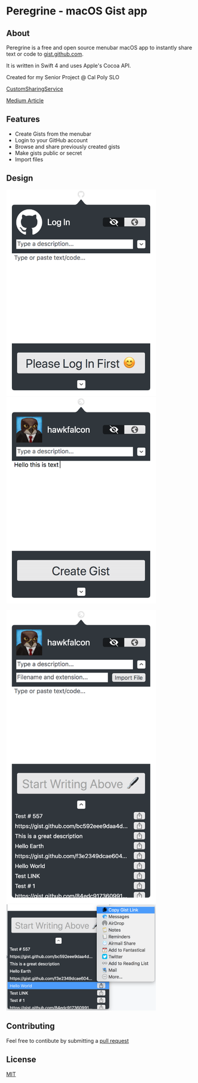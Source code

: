 # Peregrine - macOS Gist app

## About 
Peregrine is a free and open source menubar macOS app to instantly share text or code to [gist.github.com](https://gist.github.com).

It is written in Swift 4 and uses Apple's Cocoa API. 

Created for my Senior Project @ Cal Poly SLO

[CustomSharingService](https://github.com/hawkfalcon/CustomSharingService)

[Medium Article](https://medium.com/@hawkfalcon/creating-a-custom-macos-sharing-service-in-swift-e7e0e46cbdd3)

## Features
* Create Gists from the menubar
* Login to your GitHub account
* Browse and share previously created gists
* Make gists public or secret
* Import files

## Design
<p float="left">
   <img src="images/login.png" width="400" />
   <img src="images/creategist.png" width="400" />
</p>
<p float="left">
   <img src="images/expanded.png" width="400" /> 
   <img src="images/share.png" width="400" align="top"/>
</p>

## Contributing
Feel free to contibute by submitting a [pull request](https://github.com/hawkfalcon/Peregrine/pulls)

## License
[MIT](/LICENSE)
